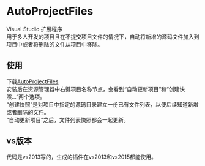 # AutoProjectFiles
Visual Studio 扩展程序  
用于多人开发的项目且在不提交项目文件的情况下，自动将新增的源码文件加入到项目中或者将删除的文件从项目中移除。

## 使用
下载[AutoProjectFiles](https://github.com/Onway/AutoProjectFiles/releases/download/v1.2/AutoProjectFiles.vsix)  
安装后在资源管理器中右键项目名称节点，会看到“自动更新项目”和“创建快照...”两个选项。  
“创建快照”是对项目中指定的源码目录建立一份已有文件列表，以便后续知道新增或者删除的文件。  
“自动更新项目”之后，文件列表快照都会一起更新。

## vs版本 
代码是vs2013写的，生成的插件在vs2013和vs2015都能使用。

